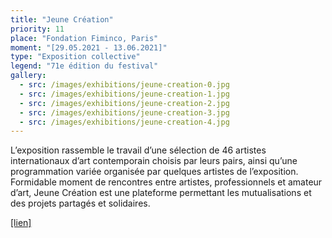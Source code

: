 ```yaml
---
title: "Jeune Création"
priority: 11
place: "Fondation Fiminco, Paris"
moment: "[29.05.2021 - 13.06.2021]"
type: "Exposition collective"
legend: "71e édition du festival"
gallery:
  - src: /images/exhibitions/jeune-creation-0.jpg
  - src: /images/exhibitions/jeune-creation-1.jpg
  - src: /images/exhibitions/jeune-creation-2.jpg
  - src: /images/exhibitions/jeune-creation-3.jpg
  - src: /images/exhibitions/jeune-creation-4.jpg
---
```


L’exposition rassemble le travail d’une sélection de 46 artistes internationaux d’art contemporain choisis par leurs pairs, ainsi qu’une programmation variée organisée par quelques artistes de l’exposition. Formidable moment de rencontres entre artistes, professionnels et amateur d’art, Jeune Création est une plateforme permettant les mutualisations et des projets partagés et solidaires.

[[lien]](https://www.jeunecreation.org/71e-informations/)
